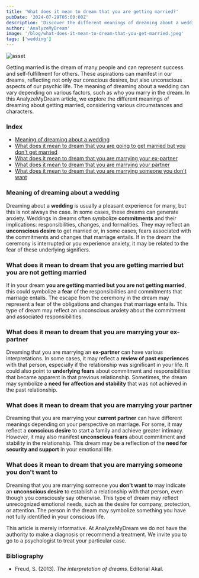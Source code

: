```yaml
---
title: 'What does it mean to dream that you are getting married?'
pubDate: '2024-07-29T05:00:00Z'
description: 'Discover the different meanings of dreaming about a wedding, whether it is with your partner, ex-partner, or someone you dont know. Explore how these dreams reflect your unconscious desires and fears.'
author: 'AnalyzeMyDream'
image: '/blog/what-does-it-mean-to-dream-that-you-get-married.jpeg'
tags: ['wedding']
---
```


![asset](/blog/what-does-it-mean-to-dream-that-you-get-married.jpeg)

Getting married is the dream of many people and can represent success and self-fulfillment for others. These aspirations can manifest in our dreams, reflecting not only our conscious desires, but also unconscious aspects of our psychic life. The meaning of dreaming about a wedding can vary depending on various factors, such as who you marry in the dream. In this AnalyzeMyDream article, we explore the different meanings of dreaming about getting married, considering various circumstances and characters.

### Index

- [Meaning of dreaming about a wedding](#meaning-of-dreaming-about-a-wedding)
- [What does it mean to dream that you are going to get married but you don't get married](#what-does-it-mean-to-dream-that-you-are-going-to-get-married-but-you-don't-get-married)
- [What does it mean to dream that you are marrying your ex-partner](#what-does-it-mean-to-dream-that-you-are-married-to-your-ex-partner)
- [What does it mean to dream that you are marrying your partner](#what-does-it-mean-to-dream-that-you-are-married-to-your-partner)
- [What does it mean to dream that you are marrying someone you don't want](#what-does-it-mean-to-dream-that-you-are-married-someone-you-don't-want)

### Meaning of dreaming about a wedding

Dreaming about a **wedding** is usually a pleasant experience for many, but this is not always the case. In some cases, these dreams can generate anxiety. Weddings in dreams often symbolize **commitments** and their implications: responsibilities, changes, and formalities. They may reflect an **unconscious desire** to get married or, in some cases, fears associated with the commitments and changes that marriage entails. If in the dream the ceremony is interrupted or you experience anxiety, it may be related to the fear of these underlying signifiers.

### What does it mean to dream that you are getting married but you are not getting married

If in your dream **you are getting married but you are not getting married**, this could symbolize a **fear** of the responsibilities and commitments that marriage entails. The escape from the ceremony in the dream may represent a fear of the obligations and changes that marriage entails. This type of dream may reflect an unconscious anxiety about the commitment and associated responsibilities.

### What does it mean to dream that you are marrying your ex-partner

Dreaming that you are marrying an **ex-partner** can have various interpretations. In some cases, it may reflect a **review of past experiences** with that person, especially if the relationship was significant in your life. It could also point to **underlying fears** about commitment and responsibilities that became apparent in that previous relationship. Sometimes, the dream may symbolize a **need for affection and stability** that was not achieved in the past relationship.

### What does it mean to dream that you are marrying your partner

Dreaming that you are marrying your **current partner** can have different meanings depending on your perspective on marriage. For some, it may reflect a **conscious desire** to start a family and achieve greater intimacy. However, it may also manifest **unconscious fears** about commitment and stability in the relationship. This dream may be a reflection of the **need for security and support** in your emotional life.

### What does it mean to dream that you are marrying someone you don't want to

Dreaming that you are marrying someone you **don't want to** may indicate an **unconscious desire** to establish a relationship with that person, even though you consciously say otherwise. This type of dream may reflect unrecognized emotional needs, such as the desire for company, protection, or attention. The person in the dream may symbolize something you have not fully identified in your conscious life.

This article is merely informative. At AnalyzeMyDream we do not have the authority to make a diagnosis or recommend a treatment. We invite you to go to a psychologist to treat your particular case.

### Bibliography

- Freud, S. (2013). *The interpretation of dreams*. Editorial Akal.